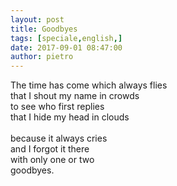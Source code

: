 ```yaml
---
layout: post
title: Goodbyes
tags: [speciale,english,]
date: 2017-09-01 08:47:00
author: pietro
---
```

The time has come which always flies<br/>that I shout my name in crowds<br/>to see who first replies<br/>that I hide my head in clouds<br/><br/>because it always cries<br/>and I forgot it there<br/>with only one or two<br/>goodbyes.
